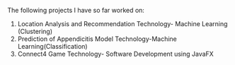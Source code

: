 The following projects I have so far worked on:
1) Location Analysis and Recommendation
   Technology- Machine Learning (Clustering)
2) Prediction of Appendicitis Model
   Technology-Machine Learning(Classification)
3) Connect4 Game 
   Technology- Software Development using JavaFX
